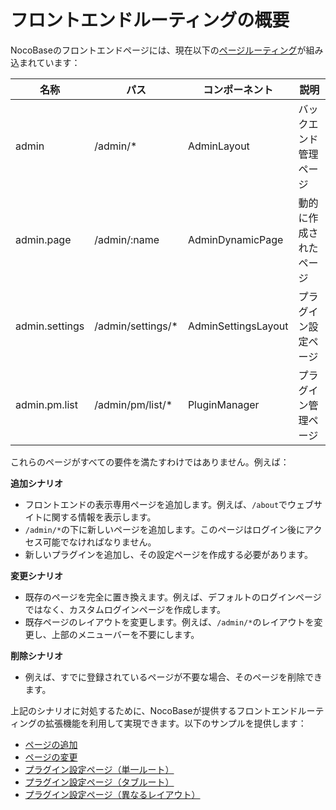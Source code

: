 # フロントエンドルーティングの概要

NocoBaseのフロントエンドページには、現在以下の[ページルーティング](/development/client/router#既存のページルーティング)が組み込まれています：

| 名称           | パス               | コンポーネント        | 説明 |
| -------------- | ------------------ | ------------------- |---------|
| admin          | /admin/\*          | AdminLayout         | バックエンド管理ページ  |
| admin.page     | /admin/:name       | AdminDynamicPage    | 動的に作成されたページ |
| admin.settings | /admin/settings/\* | AdminSettingsLayout | プラグイン設定ページ  |
| admin.pm.list  | /admin/pm/list/\* | PluginManager       | プラグイン管理ページ  |

これらのページがすべての要件を満たすわけではありません。例えば：

**追加シナリオ**

- フロントエンドの表示専用ページを追加します。例えば、`/about`でウェブサイトに関する情報を表示します。
- `/admin/*`の下に新しいページを追加します。このページはログイン後にアクセス可能でなければなりません。
- 新しいプラグインを追加し、その設定ページを作成する必要があります。

**変更シナリオ**

- 既存のページを完全に置き換えます。例えば、デフォルトのログインページではなく、カスタムログインページを作成します。
- 既存ページのレイアウトを変更します。例えば、`/admin/*`のレイアウトを変更し、上部のメニューバーを不要にします。

**削除シナリオ**

- 例えば、すでに登録されているページが不要な場合、そのページを削除できます。

上記のシナリオに対処するために、NocoBaseが提供するフロントエンドルーティングの拡張機能を利用して実現できます。以下のサンプルを提供します：

- [ページの追加](/plugin-samples/router/add-page)
- [ページの変更](/plugin-samples/router/replace-page)
- [プラグイン設定ページ（単一ルート）](/plugin-samples/router/add-setting-page-single-route)
- [プラグイン設定ページ（タブルート）](/plugin-samples/router/add-setting-page-tabs-routes)
- [プラグイン設定ページ（異なるレイアウト）](/plugin-samples/router/add-setting-page-layout-routes)


